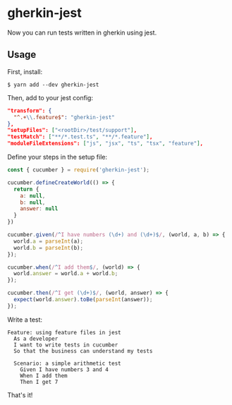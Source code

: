 # gherkin-jest

Now you can run tests written in gherkin using jest.

## Usage

First, install:

    $ yarn add --dev gherkin-jest

Then, add to your jest config:

```json
"transform": {
  "^.+\\.feature$": "gherkin-jest"
},
"setupFiles": ["<rootDir>/test/support"],
"testMatch": ["**/*.test.ts", "**/*.feature"],
"moduleFileExtensions": ["js", "jsx", "ts", "tsx", "feature"],
```

Define your steps in the setup file:

```js
const { cucumber } = require('gherkin-jest');

cucumber.defineCreateWorld(() => {
  return {
    a: null,
    b: null,
    answer: null
  }
})

cucumber.given(/^I have numbers (\d+) and (\d+)$/, (world, a, b) => {
  world.a = parseInt(a);
  world.b = parseInt(b);
});

cucumber.when(/^I add them$/, (world) => {
  world.answer = world.a + world.b;
});

cucumber.then(/^I get (\d+)$/, (world, answer) => {
  expect(world.answer).toBe(parseInt(answer));
});
```

Write a test:

```gherkin
Feature: using feature files in jest
  As a developer
  I want to write tests in cucumber
  So that the business can understand my tests

  Scenario: a simple arithmetic test
    Given I have numbers 3 and 4
    When I add them
    Then I get 7
```

That's it!
